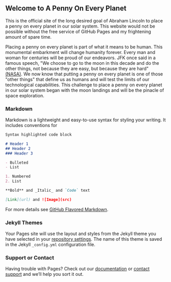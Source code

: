 ## Welcome to A Penny On Every Planet

This is the official site of the long desired goal of Abraham Lincoln to place a penny on every planet in our solar system. This website would not be possible without the free service of GitHub Pages and my frightening amount of spare time.

Placing a penny on every planet is part of what it means to be human. This monumental embarkment will change humanity forever. Every man and woman for centuries will be proud of our endeavors. JFK once said in a famous speech, "We choose to go to the moon in this decade and do the other things, not because they are easy, but because they are hard" [(NASA)](https://www.nasa.gov/50th/50th_magazine/kennedyLetter.html). We now know that putting a penny on every planet is one of those "other things" that define us as humans and will test the limits of our technological capabilities. This challenge to place a penny on every planet in our solar system began with the moon landings and will be the pinacle of space exploration.

### Markdown

Markdown is a lightweight and easy-to-use syntax for styling your writing. It includes conventions for

```markdown
Syntax highlighted code block

# Header 1
## Header 2
### Header 3

- Bulleted
- List

1. Numbered
2. List

**Bold** and _Italic_ and `Code` text

[Link](url) and ![Image](src)
```

For more details see [GitHub Flavored Markdown](https://guides.github.com/features/mastering-markdown/).

### Jekyll Themes

Your Pages site will use the layout and styles from the Jekyll theme you have selected in your [repository settings](https://github.com/SwagGothamCoder/A-Penny-On-Every-Planet/settings). The name of this theme is saved in the Jekyll `_config.yml` configuration file.

### Support or Contact

Having trouble with Pages? Check out our [documentation](https://help.github.com/categories/github-pages-basics/) or [contact support](https://github.com/contact) and we’ll help you sort it out.
